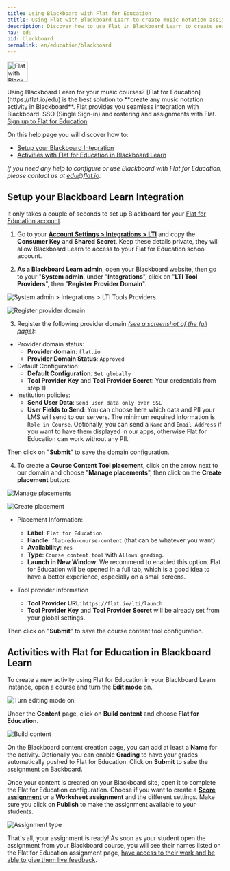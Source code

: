 ```yaml
---
title: Using Blackboard with Flat for Education
ptitle: Using Flat with Blackboard Learn to create music notation assignments
description: Discover how to use Flat in Blackboard Learn to create seamless assignments from music theory to music compsition in your favorite LMS.
nav: edu
pid: blackboard
permalink: en/education/blackboard
---
```


<div class="fll" style="margin: 15px 15px 15px 0"><img src="/help/assets/img/edu/logo-blackboard-learn.png" alt="Flat with Blackboard" style="height:48px;border:0"></div>
Using Blackboard Learn for your music courses? [Flat for Education](https://flat.io/edu) is the best solution to **create any music notation activity in Blackboard**. Flat provides you seamless integration with Blackboard: SSO (Single Sign-in) and rostering and assignments with Flat.

<div class="btn-cta-wrapper"><a href="https://flat.io/edu/signup?ref=help-blackboard" class="btn-cta-site">Sign up to Flat for Education</a></div>

On this help page you will discover how to:

* [Setup your Blackboard Integration](#setup-your-blackboard-learn-integration)
* [Activities with Flat for Education in Blackboard Learn](#activities-with-flat-for-education-in-blackboard-learn)

*If you need any help to configure or use Blackboard with Flat for Education, please contact us at [edu@flat.io](mailto:edu@flat.io).*

## Setup your Blackboard Learn Integration

It only takes a couple of seconds to set up Blackboard for your [Flat for Education account](https://flat.io/edu).

1) Go to your **[Account Settings > Integrations > LTI](https://flat.io/class?eduSetup=lti)** and copy the **Consumer Key** and **Shared Secret**. Keep these details private, they will allow Blackboard Learn to access to your Flat for Education school account.

2) **As a Blackboard Learn admin**, open your Blackboard website, then go to your "**System admin**, under "**Integrations**", click on "**LTI Tool Providers**", then "**Register Provider Domain**".

![System admin > Integrations > LTI Tools Providers](/help/assets/img/edu/blackboard-admin-integ-lti.png)


![Register provider domain](/help/assets/img/edu/blackboard-admin-lti-register-domain-tab.png)

3) Register the following provider domain [*(see a screenshot of the full page)*](/help/assets/img/edu/blackboard-register-provider-domain-full-page.png):

* Provider domain status:
  * **Provider domain**: `flat.io`
  * **Provider Domain Status**: `Approved`
* Default Configuration:
  * **Default Configuration**: `Set globally`
  * **Tool Provider Key** and **Tool Provider Secret**: Your credentials from step 1)
* Institution policies:
  * **Send User Data**: `Send user data only over SSL`
  * **User Fields to Send**: You can choose here which data and PII your LMS will send to our servers. The minimum required information is `Role in Course`. Optionally, you can send a `Name` and `Email Address` if you want to have them displayed in our apps, otherwise Flat for Education can work without any PII.

Then click on "**Submit**" to save the domain configuration.

4) To create a **Course Content Tool placement**, click on the arrow next to our domain and choose "**Manage placements**", then click on the **Create placement** button:

![Manage placements](/help/assets/img/edu/blackboard-admin-go-to-placements.png)


![Create placement](/help/assets/img/edu/blackboard-admin-placements-create-button.png)


* Placement Information:
  * **Label**: `Flat for Education`
  * **Handle**: `flat-edu-course-content` (that can be whatever you want)
  * **Availability**: `Yes`
  * **Type**: `Course content tool` with `Allows grading`.
  * **Launch in New Window**: We recommend to enabled this option. Flat for Education will be opened in a full tab, which is a good idea to have a better experience, especially on a small screens.

* Tool provider information
  * **Tool Provider URL**: `https://flat.io/lti/launch`
  * **Tool Provider Key** and **Tool Provider Secret** will be already set from your global settings.

Then click on "**Submit**" to save the course content tool configuration.

## Activities with Flat for Education in Blackboard Learn

To create a new activity using Flat for Education in your Blackboard Learn instance, open a course and turn the **Edit mode** on.

![Turn editing mode on](/help/assets/img/edu/blackboard-course-edit-mode-on.png)

Under the **Content** page, click on **Build content** and choose **Flat for Education**.

![Build content](/help/assets/img/edu/blackboard-course-content-build-button.png)

On the Blackboard content creation page, you can add at least a **Name** for the activity. Optionally you can enable **Grading** to have your grades automatically pushed to Flat for Education. Click on **Submit** to sabe the assignment on Backboard.

Once your content is created on your Blackboard site, open it to complete the Flat for Education configuration. Choose if you want to create a **[Score assignment](/help/en/education/assignments-activities.html#1-name-your-assignment)** or a **Worksheet assignment** and the different settings. Make sure you click on **Publish** to make the assignment available to your students.

![Assignment type](/help/assets/img/edu/blackboard-course-choose-assignment-type.png)

That's all, your assignment is ready! As soon as your student open the assignment from your Blackboard course, you will see their names listed on the Flat for Education assignment page, [have access to their work and be able to give them live feedback](/help/en/education/review-assignments-activities.html).